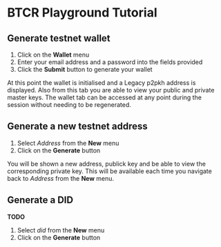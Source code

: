 # BTCR Playground Tutorial

## Generate testnet wallet
1. Click on the **Wallet** menu
1. Enter your email address and a password into the fields provided
1. Click the **Submit** button to generate your wallet

At this point the wallet is initialised and a Legacy p2pkh address is displayed.  Also from this tab you are able to view your public and private master keys. The wallet tab can be accessed at any point during the session without needing to be regenerated.

## Generate a new testnet address
1. Select *Address* from the **New** menu
1. Click on the **Generate** button

You will be shown a new address, publick key and be able to view the corresponding private key.  This will be available each time you navigate back to *Address* from the **New** menu.

## Generate a DID
**TODO**
1. Select *did* from the **New** menu
1. Click on the **Generate** button

